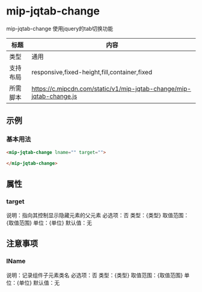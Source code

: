 # mip-jqtab-change

mip-jqtab-change 使用jquery的tab切换功能

标题|内容
----|----
类型|通用
支持布局|responsive,fixed-height,fill,container,fixed
所需脚本|https://c.mipcdn.com/static/v1/mip-jqtab-change/mip-jqtab-change.js

## 示例

### 基本用法
```html
<mip-jqtab-change lname="" target="">
    
</mip-jqtab-change>
```

## 属性

### target

说明：指向其控制显示隐藏元素的父元素
必选项：否
类型：{类型}
取值范围：{取值范围}
单位：{单位}
默认值：无

## 注意事项

### lName

说明：记录组件子元素类名
必选项：否
类型：{类型}
取值范围：{取值范围}
单位：{单位}
默认值：无
